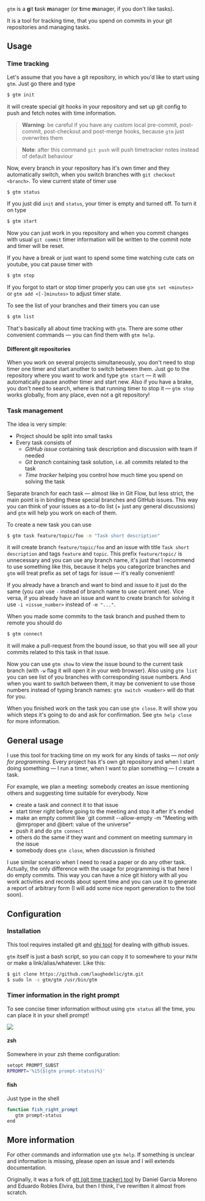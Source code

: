 `gtm` is a **g**it **t**ask **m**anager (or **t**ime **m**anager, if you don't like tasks).

It is a tool for tracking time, that you spend on commits in your git repositories and managing tasks.

## Usage

### Time tracking

Let's assume that you have a git repository, in which you'd like to start using `gtm`. Just go there and type
```bash
$ gtm init
```
it will create special git hooks in your repository and set up git config to push and fetch notes with time information.

> **Warning**: be careful if you have any custom local pre-commit, post-commit, post-checkout and post-merge hooks, because `gtm` just overwrites them

> **Note**: after this command `git push` will push timetracker notes instead of default behaviour

Now, every branch in your repository has it's own timer and they automatically switch, when you switch branches with `git checkout <branch>`. 
To view current state of timer use
```bash
$ gtm status
```
If you just did `init` and `status`, your timer is empty and turned off. To turn it on type
```bash
$ gtm start
```

Now you can just work in you repository and when you commit changes with usual `git commit` timer information will be written to the commit note and timer will be reset.

If you have a break or just want to spend some time watching cute cats on youtube, you cat pause timer with
```bash
$ gtm stop
```

If you forgot to start or stop timer properly you can use `gtm set <minutes>` or `gtm add <[-]minutes>` to adjust timer state.

To see the list of your branches and their timers you can use
```bash
$ gtm list
```

That's basically all about time tracking with `gtm`. There are some other convenient commands — you can find them with `gtm help`.

#### Different git repositories

When you work on several projects simultaneously, you don't need to stop timer one timer and start another to switch between them. Just go to the repository where you want to work and type `gtm start` — it will automatically pause another timer and start new. Also if you have a brake, you don't need to search, where is that running timer to stop it — `gtm stop` works globally, from any place, even not a git repository!

### Task management

The idea is very simple:
- Project should be split into small tasks
- Every task consists of
  + _GitHub issue_ containing task description and discussion with team if needed
  + _Git branch_ containing task solution, i.e. all commits related to the task
  + _Time tracker_ helping you control how much time you spend on solving the task

Separate branch for each task — almost like in Git Flow, but less strict, the main point is in binding these special branches and GitHub issues. This way you can think of your issues as a to-do list (+ just any general discussions) and `gtm` will help you work on each of them.

To create a new task you can use
```bash
$ gtm task feature/topic/foo -m "Task short description"
```
it will create branch `feature/topic/foo` and an issue with title `Task short description` and tags `feature` and `topic`. This prefix `feature/topic/` is unnecessary and you can use any branch name, it's just that I recommend to use something like this, because it helps you categorize branches and `gtm` will treat prefix as set of tags for issue — it's really convenient!

If you already have a branch and want to bind and issue to it just do the same (you can use `-` instead of branch name to use current one). Vice versa, if you already have an issue and want to create branch for solving it use `-i <issue_number>` instead of `-m "..."`.

When you made some commits to the task branch and pushed them to remote you should do
```bash
$ gtm connect
```
it will make a pull-request from the bound issue, so that you will see all your commits related to this task in that issue.

Now you can use `gtm show` to view the issue bound to the current task branch (with `-w` flag it will open it in your web browser). Also using `gtm list` you can see list of you branches with corresponding issue numbers. And when you want to switch between them, it may be convenient to use those numbers instead of typing branch names: `gtm switch <number>` will do that for you.

When you finished work on the task you can use `gtm close`. It will show you which steps it's going to do and ask for confirmation. See `gtm help close` for more information.

## General usage

I use this tool for tracking time on my work for any kinds of tasks — _not only for programming_. Every project has it's own git repository and when I start doing something — I run a timer, when I want to plan something — I create a task. 

For example, we plan a meeting: somebody creates an issue mentioning others and suggesting time suitable for everybody. Now 

- create a task and connect it to that issue
- start timer right before going to the meeting and stop it after it's ended
- make an empty commit like `git commit --allow-empty -m "Meeting with @mrproper and @bert: value of the universe"
- push it and do `gtm connect`
- others do the same if they want and comment on meeting summary in the issue
- somebody does `gtm close`, when discussion is finished

I use similar scenario when I need to read a paper or do any other task. Actually, the only difference with the usage for programming is that here I do empty commits. This way you can have a nice git history with all you work activities and records about spent time and you can use it to generate a report of arbitrary form (I will add some nice report generation to the tool soon).

## Configuration

### Installation

This tool requires installed git and [ghi tool](https://github.com/stephencelis/ghi) for dealing with github issues.

`gtm` itself is just a bash script, so you can copy it to somewhere to your `PATH` or make a link/alias/whatever. Like this:
```bash
$ git clone https://github.com/laughedelic/gtm.git
$ sudo ln -s gtm/gtm /usr/bin/gtm
```

### Timer information in the right prompt

To see concise timer information without using `gtm status` all the time, you can place it in your shell prompt!

![](http://i.imgur.com/NRdzXwF.png?1)

#### zsh

Somewhere in your zsh theme configuration:
```bash
setopt PROMPT_SUBST
RPROMPT='%15{$(gtm prompt-status)%}'
```

#### fish

Just type in the shell
```bash
function fish_right_prompt
   gtm prompt-status
end
```


## More information

For other commands and information use `gtm help`. If something is unclear and information is missing, please open an issue and I will extends documentation.

Originally, it was a fork of [gtt (git time tracker) tool](http://gitorious.org/gtt/gtt) by Daniel Garcia Moreno and Eduardo Robles Elvira, but then I think, I've rewritten it almost from scratch.
